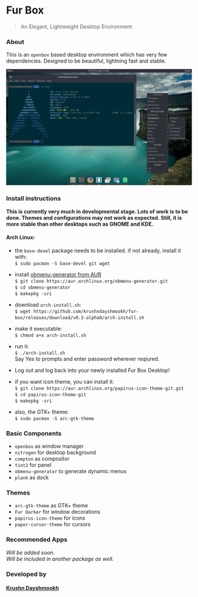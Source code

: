 # Fur Box
> An Elegant, Lightweight Desktop Environment

### About
This is an `openbox` based desktop environment which has very few dependencies. Designed to be beautiful, lightning fast and stable.

![screenshot1](https://github.com/krushndayshmookh/fur-box/raw/master/docs/images/screenshot-current.png)

### Install instructions

**This is currently very much in developmental stage. Lots of work is to be done. Themes and configurations may not work as expected. Still, it is more stable than other desktops such as GNOME and KDE.**

#### Arch Linux:
* the `base-devel` package needs to be installed. if not already, install it with:  
`$ sudo pacman -S base-devel git wget`  

* install [obmenu-generator from AUR](https://aur.archlinux.org/packages/obmenu-generator/)  
`$ git clone https://aur.archlinux.org/obmenu-generator.git`  
`$ cd obmenu-generator`  
`$ makepkg -sri`  

* download `arch-install.sh`:  
`$ wget https://github.com/krushndayshmookh/fur-box/releases/download/v0.3-alpha0/arch-install.sh`

* make it executable:  
`$ chmod a+x arch-install.sh`

* run it:  
`$ ./arch-install.sh`  
Say Yes to prompts and enter password wherever reqiured.

* Log out and log back into your newly installed Fur Box Desktop!

* if you want icon theme, you can install it:  
`$ git clone https://aur.archlinux.org/papirus-icon-theme-git.git`  
`$ cd papirus-icon-theme-git`  
`$ makepkg -sri` 

* also, the GTK+ theme:  
`$ sudo pacman -S arc-gtk-theme`  

### Basic Components
* `openbox` as window manager  
* `nitrogen` for desktop background  
* `compton` as compositor  
* `tint2` for panel  
* `obmenu-generator` to generate dynamic menus  
* `plank` as dock  

### Themes
* `arc-gtk-theme` as GTK+ theme  
* `Fur Darker` for window decorations  
* `papirus-icon-theme` for icons  
* `paper-cursor-theme` for cursors  

### Recommended Apps
  _Will be added soon._  
  _Will be included in another package as well._
  

### Developed by
#### [Krushn Dayshmookh](http://krushndayshmookh.github.io)

